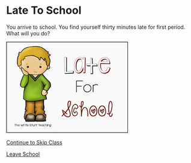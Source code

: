 # Late To School

You arrive to school. You find yourself thirty minutes late for first period. What will you do?

![Late](../images/late.jpeg)

[Continue to Skip Class](detention.md)

[Leave School](dropout.md)
